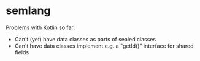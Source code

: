 # semlang

Problems with Kotlin so far:
- Can't (yet) have data classes as parts of sealed classes
- Can't have data classes implement e.g. a "getId()" interface for shared fields

